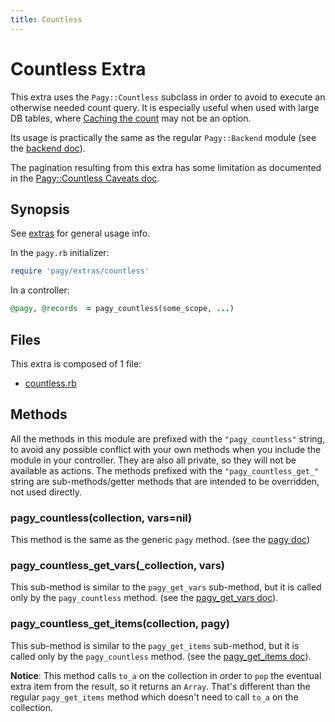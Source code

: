 ```yaml
---
title: Countless
---
```

# Countless Extra

This extra uses the `Pagy::Countless` subclass in order to avoid to execute an otherwise needed count query. It is especially useful when used with large DB tables, where [Caching the count](../how-to.md#caching-the-count) may not be an option.

Its usage is practically the same as the regular `Pagy::Backend` module (see the [backend doc](../api/backend.md)).

The pagination resulting from this extra has some limitation as documented in the [Pagy::Countless Caveats doc](../api/countless.md#caveats).

## Synopsis

See [extras](../extras.md) for general usage info.

In the `pagy.rb` initializer:

```ruby
require 'pagy/extras/countless'
```

In a controller:

```ruby
@pagy, @records  = pagy_countless(some_scope, ...)
```

## Files

This extra is composed of 1 file:

- [countless.rb](https://github.com/ddnexus/pagy/blob/master/lib/pagy/extras/countless.rb)

## Methods

All the methods in this module are prefixed with the `"pagy_countless"` string, to avoid any possible conflict with your own methods when you include the module in your controller. They are also all private, so they will not be available as actions. The methods prefixed with the `"pagy_countless_get_"` string are sub-methods/getter methods that are intended to be overridden, not used directly.

### pagy_countless(collection, vars=nil)

This method is the same as the generic `pagy` method. (see the [pagy doc](../api/backend.md#pagycollection-varsnil))

### pagy_countless_get_vars(_collection, vars)

This sub-method is similar to the `pagy_get_vars` sub-method, but it is called only by the `pagy_countless` method. (see the [pagy_get_vars doc](../api/backend.md#pagy_get_varscollection-vars)).

### pagy_countless_get_items(collection, pagy)

This sub-method is similar to the `pagy_get_items` sub-method, but it is called only by the `pagy_countless` method. (see the [pagy_get_items doc](../api/backend.md#pagy_get_itemscollection-pagy)).

**Notice**: This method calls `to_a` on the collection in order to `pop` the eventual extra item from the result, so it returns an `Array`. That's different than the regular `pagy_get_items` method which doesn't need to call `to_a` on the collection.

